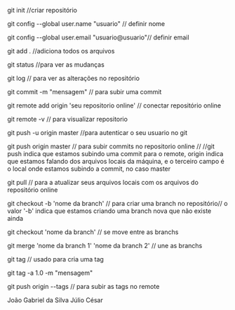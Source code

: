 git init  //criar repositório 

git config --global user.name "usuario" // definir nome

git config --global user.email "usuario@usuario"// definir email

git add . //adiciona todos os arquivos

git status //para ver as mudanças

git log // para ver as alterações no repositório

git commit -m "mensagem" // para subir uma commit

git remote add origin 'seu repositorio online' // conectar repositório online

git remote -v // para visualizar repositorio

git push -u origin master //para autenticar o seu usuario no git

git push origin master // para subir commits no repositorio online //
//git push indica que estamos subindo uma commit para o remote, origin indica que estamos falando dos arquivos locais da máquina, e o terceiro campo é o local onde estamos subindo a commit, no caso master

git pull // para a atualizar seus arquivos locais com os arquivos do repositório online

git checkout -b 'nome da branch' // para criar uma branch no repositório// o valor '-b' indica que estamos criando uma branch nova que não existe ainda

git checkout 'nome da branch' // se move entre as branchs

git merge 'nome da branch 1' 'nome da branch 2' // une as branchs

git tag // usado para cria uma tag

git tag -a 1.0 -m "mensagem"

git push origin --tags // para subir as tags no remote

João Gabriel da Silva
Júlio César
